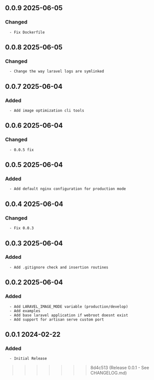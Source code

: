 ## 0.0.9 2025-06-05 <dave at tiredofit dot ca>

   ### Changed
      - Fix Dockerfile


## 0.0.8 2025-06-05 <dave at tiredofit dot ca>

   ### Changed
      - Change the way laravel logs are symlinked


## 0.0.7 2025-06-04 <dave at tiredofit dot ca>

   ### Added
      - Add image optimization cli tools


## 0.0.6 2025-06-04 <dave at tiredofit dot ca>

   ### Changed
      - 0.0.5 fix


## 0.0.5 2025-06-04 <dave at tiredofit dot ca>

   ### Added
      - Add default nginx configuration for production mode


## 0.0.4 2025-06-04 <dave at tiredofit dot ca>

   ### Changed
      - Fix 0.0.3


## 0.0.3 2025-06-04 <dave at tiredofit dot ca>

   ### Added
      - Add .gitignore check and insertion routines


## 0.0.2 2025-06-04 <dave at tiredofit dot ca>

   ### Added
      - Add LARAVEL_IMAGE_MODE variable (production/develop)
      - Add examples
      - Add base laravel application if webroot doesnt exist
      - Add support for artisan serve custom port


## 0.0.1 2024-02-22 <ihorkolos at selfdesign dot org>

   ### Added
      - Initial Release
>>>>>>> 8d4c513 (Release 0.0.1 - See CHANGELOG.md)

